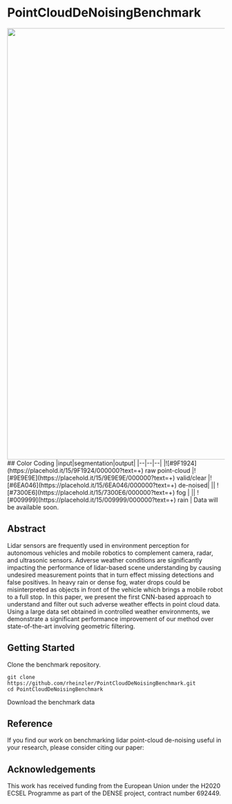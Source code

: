 # PointCloudDeNoisingBenchmark

<img src="./doc/cyclist.gif" width="1000">
## Color Coding
|input|segmentation|output|
|--|--|--|
|![#9F1924](https://placehold.it/15/9F1924/000000?text=+) raw point-cloud |![#9E9E9E](https://placehold.it/15/9E9E9E/000000?text=+) valid/clear |![#6EA046](https://placehold.it/15/6EA046/000000?text=+) de-noised| 
|| ![#7300E6](https://placehold.it/15/7300E6/000000?text=+)  fog | 
|| ![#009999](https://placehold.it/15/009999/000000?text=+) rain | 
Data will be available soon.

## Abstract
Lidar sensors are frequently used in environment perception for autonomous vehicles and mobile robotics to complement camera, radar, and ultrasonic sensors. Adverse weather conditions are significantly impacting the performance of lidar-based scene understanding by causing undesired measurement points that in turn effect missing detections and false positives. 
In heavy rain or dense fog, water drops could be misinterpreted as objects in front of the vehicle which brings a mobile robot to a full stop. 
In this paper, we present the first CNN-based approach to understand and filter out such adverse weather effects in point cloud data. Using a large data set obtained in controlled weather environments, we demonstrate a significant performance improvement of our method over state-of-the-art involving geometric filtering. 

## Getting Started

Clone the benchmark repository.
```
git clone https://github.com/rheinzler/PointCloudDeNoisingBenchmark.git
cd PointCloudDeNoisingBenchmark
```
Download the benchmark data





## Reference
If you find our work on benchmarking lidar point-cloud de-noising useful in your research, please consider citing our paper:


## Acknowledgements
This work has received funding from the European Union under the H2020 ECSEL Programme as part of the DENSE project, contract number 692449.

